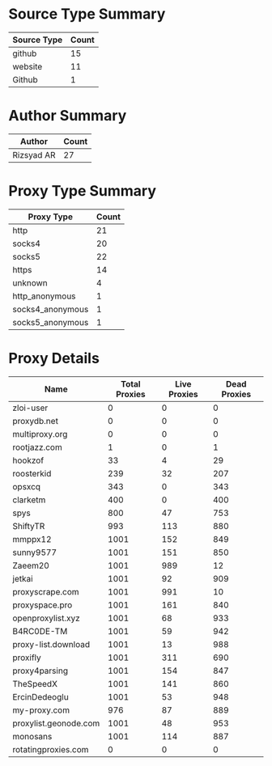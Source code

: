 # Source Type Summary

| Source Type | Count |
|-------------|-------|
| github | 15 |
| website | 11 |
| Github | 1 |


# Author Summary

| Author | Count |
|--------|-------|
| Rizsyad AR | 27 |


# Proxy Type Summary

| Proxy Type | Count |
|------------|-------|
| http | 21 |
| socks4 | 20 |
| socks5 | 22 |
| https | 14 |
| unknown | 4 |
| http_anonymous | 1 |
| socks4_anonymous | 1 |
| socks5_anonymous | 1 |


# Proxy Details

| Name | Total Proxies | Live Proxies | Dead Proxies |
|------|---------------|--------------|---------------|
| zloi-user | 0 | 0 | 0 |
| proxydb.net | 0 | 0 | 0 |
| multiproxy.org | 0 | 0 | 0 |
| rootjazz.com | 1 | 0 | 1 |
| hookzof | 33 | 4 | 29 |
| roosterkid | 239 | 32 | 207 |
| opsxcq | 343 | 0 | 343 |
| clarketm | 400 | 0 | 400 |
| spys | 800 | 47 | 753 |
| ShiftyTR | 993 | 113 | 880 |
| mmppx12 | 1001 | 152 | 849 |
| sunny9577 | 1001 | 151 | 850 |
| Zaeem20 | 1001 | 989 | 12 |
| jetkai | 1001 | 92 | 909 |
| proxyscrape.com | 1001 | 991 | 10 |
| proxyspace.pro | 1001 | 161 | 840 |
| openproxylist.xyz | 1001 | 68 | 933 |
| B4RC0DE-TM | 1001 | 59 | 942 |
| proxy-list.download | 1001 | 13 | 988 |
| proxifly | 1001 | 311 | 690 |
| proxy4parsing | 1001 | 154 | 847 |
| TheSpeedX | 1001 | 141 | 860 |
| ErcinDedeoglu | 1001 | 53 | 948 |
| my-proxy.com | 976 | 87 | 889 |
| proxylist.geonode.com | 1001 | 48 | 953 |
| monosans | 1001 | 114 | 887 |
| rotatingproxies.com | 0 | 0 | 0 |
